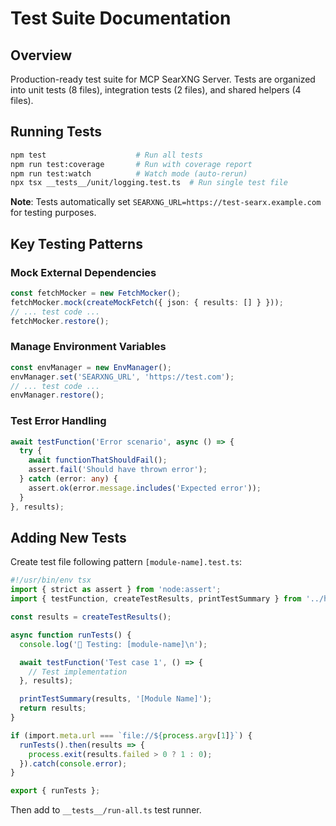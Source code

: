 # Test Suite Documentation

## Overview

Production-ready test suite for MCP SearXNG Server. Tests are organized into unit tests (8 files), integration tests (2 files), and shared helpers (4 files).

## Running Tests

```bash
npm test                    # Run all tests
npm run test:coverage       # Run with coverage report
npm run test:watch          # Watch mode (auto-rerun)
npx tsx __tests__/unit/logging.test.ts  # Run single test file
```

**Note**: Tests automatically set `SEARXNG_URL=https://test-searx.example.com` for testing purposes.

## Key Testing Patterns

### Mock External Dependencies
```typescript
const fetchMocker = new FetchMocker();
fetchMocker.mock(createMockFetch({ json: { results: [] } }));
// ... test code ...
fetchMocker.restore();
```

### Manage Environment Variables
```typescript
const envManager = new EnvManager();
envManager.set('SEARXNG_URL', 'https://test.com');
// ... test code ...
envManager.restore();
```

### Test Error Handling
```typescript
await testFunction('Error scenario', async () => {
  try {
    await functionThatShouldFail();
    assert.fail('Should have thrown error');
  } catch (error: any) {
    assert.ok(error.message.includes('Expected error'));
  }
}, results);
```

## Adding New Tests

Create test file following pattern `[module-name].test.ts`:

```typescript
#!/usr/bin/env tsx
import { strict as assert } from 'node:assert';
import { testFunction, createTestResults, printTestSummary } from '../helpers/test-utils.js';

const results = createTestResults();

async function runTests() {
  console.log('🧪 Testing: [module-name]\n');

  await testFunction('Test case 1', () => {
    // Test implementation
  }, results);

  printTestSummary(results, '[Module Name]');
  return results;
}

if (import.meta.url === `file://${process.argv[1]}`) {
  runTests().then(results => {
    process.exit(results.failed > 0 ? 1 : 0);
  }).catch(console.error);
}

export { runTests };
```

Then add to `__tests__/run-all.ts` test runner.
